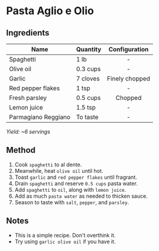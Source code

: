 # Pasta Aglio e Olio

## Ingredients

| Name                | Quantity | Configuration  |
| ------------------- | -------- | :------------: |
| Spaghetti           | 1 lb     |       -        |
| Olive oil           | 0.3 cups |       -        |
| Garlic              | 7 cloves | Finely chopped |
| Red pepper flakes   | 1 tsp    |       -        |
| Fresh parsley       | 0.5 cups |    Chopped     |
| Lemon juice         | 1.5 tsp  |       -        |
| Parmagiano Reggiano | To taste |       -        |

_Yield: ~6 servings_

## Method

1. Cook `spaghetti` to al dente.
1. Meanwhile, heat `olive oil` until hot.
1. Toast `garlic` and `red pepper flakes` until fragrant.
1. Drain `spaghetti` and reserve `0.5 cups` pasta water.
1. Add `spaghetti` to `oil`, along with `lemon juice`.
1. Add as much `pasta water` as needed to thicken sauce.
1. Season to taste with `salt`, `pepper`, and `parsley`.

## Notes

- This is a simple recipe. Don't overthink it.
- Try using `garlic olive oil` if you have it.
